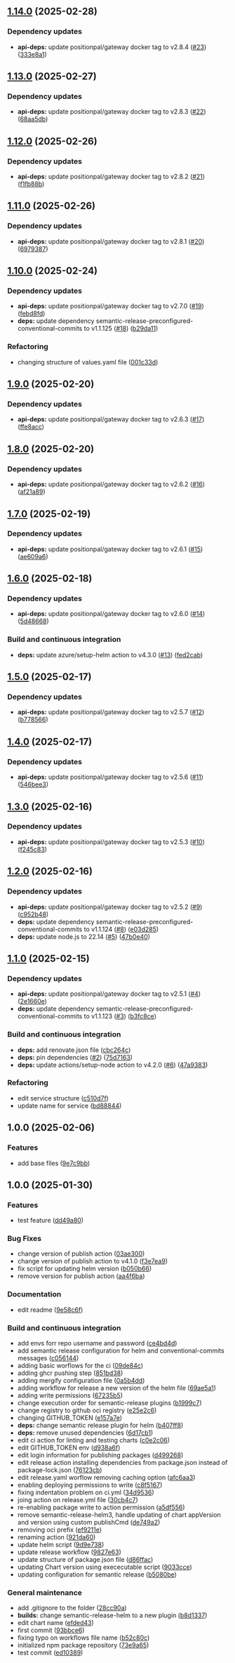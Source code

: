 ## [1.14.0](https://github.com/position-pal/gateway-service-chart/compare/1.13.0...1.14.0) (2025-02-28)

### Dependency updates

* **api-deps:** update positionpal/gateway docker tag to v2.8.4 ([#23](https://github.com/position-pal/gateway-service-chart/issues/23)) ([333e8a1](https://github.com/position-pal/gateway-service-chart/commit/333e8a1cd6d53a9173151c79cc61db85e9106267))

## [1.13.0](https://github.com/position-pal/gateway-service-chart/compare/1.12.0...1.13.0) (2025-02-27)

### Dependency updates

* **api-deps:** update positionpal/gateway docker tag to v2.8.3 ([#22](https://github.com/position-pal/gateway-service-chart/issues/22)) ([68aa5db](https://github.com/position-pal/gateway-service-chart/commit/68aa5dba09eeb3ae68b08a3a88b5442b91868c7c))

## [1.12.0](https://github.com/position-pal/gateway-service-chart/compare/1.11.0...1.12.0) (2025-02-26)

### Dependency updates

* **api-deps:** update positionpal/gateway docker tag to v2.8.2 ([#21](https://github.com/position-pal/gateway-service-chart/issues/21)) ([f1fb88b](https://github.com/position-pal/gateway-service-chart/commit/f1fb88b9b4ca964a6438668751e98c835f8f0ba2))

## [1.11.0](https://github.com/position-pal/gateway-service-chart/compare/1.10.0...1.11.0) (2025-02-26)

### Dependency updates

* **api-deps:** update positionpal/gateway docker tag to v2.8.1 ([#20](https://github.com/position-pal/gateway-service-chart/issues/20)) ([6979387](https://github.com/position-pal/gateway-service-chart/commit/69793879af5f6b7877504a774ee40b4cfb4c047c))

## [1.10.0](https://github.com/position-pal/gateway-service-chart/compare/1.9.0...1.10.0) (2025-02-24)

### Dependency updates

* **api-deps:** update positionpal/gateway docker tag to v2.7.0 ([#19](https://github.com/position-pal/gateway-service-chart/issues/19)) ([febd8fd](https://github.com/position-pal/gateway-service-chart/commit/febd8fd8ab68121b4751c3f8176af26d19e6a789))
* **deps:** update dependency semantic-release-preconfigured-conventional-commits to v1.1.125 ([#18](https://github.com/position-pal/gateway-service-chart/issues/18)) ([b29da11](https://github.com/position-pal/gateway-service-chart/commit/b29da1134ea588ee842aa22e850c5d0ce3beff59))

### Refactoring

* changing structure of values.yaml file ([001c33d](https://github.com/position-pal/gateway-service-chart/commit/001c33d9d97f224642376a752dd3d613b28e6104))

## [1.9.0](https://github.com/position-pal/gateway-service-chart/compare/1.8.0...1.9.0) (2025-02-20)

### Dependency updates

* **api-deps:** update positionpal/gateway docker tag to v2.6.3 ([#17](https://github.com/position-pal/gateway-service-chart/issues/17)) ([ffe8acc](https://github.com/position-pal/gateway-service-chart/commit/ffe8acc5de3385f2c1517489f2ab32f3f88fb7fe))

## [1.8.0](https://github.com/position-pal/gateway-service-chart/compare/1.7.0...1.8.0) (2025-02-20)

### Dependency updates

* **api-deps:** update positionpal/gateway docker tag to v2.6.2 ([#16](https://github.com/position-pal/gateway-service-chart/issues/16)) ([af21a89](https://github.com/position-pal/gateway-service-chart/commit/af21a8974de4dc81d0a2d77822ebcae699025808))

## [1.7.0](https://github.com/position-pal/gateway-service-chart/compare/1.6.0...1.7.0) (2025-02-19)

### Dependency updates

* **api-deps:** update positionpal/gateway docker tag to v2.6.1 ([#15](https://github.com/position-pal/gateway-service-chart/issues/15)) ([ae609a6](https://github.com/position-pal/gateway-service-chart/commit/ae609a62d561dffd70d13e006e1525057d4fb4ad))

## [1.6.0](https://github.com/position-pal/gateway-service-chart/compare/1.5.0...1.6.0) (2025-02-18)

### Dependency updates

* **api-deps:** update positionpal/gateway docker tag to v2.6.0 ([#14](https://github.com/position-pal/gateway-service-chart/issues/14)) ([5d48668](https://github.com/position-pal/gateway-service-chart/commit/5d48668f768597537611259c3b5b44e6f89556a7))

### Build and continuous integration

* **deps:** update azure/setup-helm action to v4.3.0 ([#13](https://github.com/position-pal/gateway-service-chart/issues/13)) ([fed2cab](https://github.com/position-pal/gateway-service-chart/commit/fed2cab73738369b874c7d7286b85c7f2f0dc7f3))

## [1.5.0](https://github.com/position-pal/gateway-service-chart/compare/1.4.0...1.5.0) (2025-02-17)

### Dependency updates

* **api-deps:** update positionpal/gateway docker tag to v2.5.7 ([#12](https://github.com/position-pal/gateway-service-chart/issues/12)) ([b778566](https://github.com/position-pal/gateway-service-chart/commit/b778566a198016f027e55fcb884ad577fd408b89))

## [1.4.0](https://github.com/position-pal/gateway-service-chart/compare/1.3.0...1.4.0) (2025-02-17)

### Dependency updates

* **api-deps:** update positionpal/gateway docker tag to v2.5.6 ([#11](https://github.com/position-pal/gateway-service-chart/issues/11)) ([546bee3](https://github.com/position-pal/gateway-service-chart/commit/546bee31f74af7274fe14ec10326b722e68d8d23))

## [1.3.0](https://github.com/position-pal/gateway-service-chart/compare/1.2.0...1.3.0) (2025-02-16)

### Dependency updates

* **api-deps:** update positionpal/gateway docker tag to v2.5.3 ([#10](https://github.com/position-pal/gateway-service-chart/issues/10)) ([f245c83](https://github.com/position-pal/gateway-service-chart/commit/f245c83ecb85072c38a35a945d0df8e8a1f2005d))

## [1.2.0](https://github.com/position-pal/gateway-service-chart/compare/1.1.0...1.2.0) (2025-02-16)

### Dependency updates

* **api-deps:** update positionpal/gateway docker tag to v2.5.2 ([#9](https://github.com/position-pal/gateway-service-chart/issues/9)) ([c952b48](https://github.com/position-pal/gateway-service-chart/commit/c952b4830c45b8311e7248328c86636ee162d60e))
* **deps:** update dependency semantic-release-preconfigured-conventional-commits to v1.1.124 ([#8](https://github.com/position-pal/gateway-service-chart/issues/8)) ([e03d285](https://github.com/position-pal/gateway-service-chart/commit/e03d285dca7fae9627319faf9e25e130613c3024))
* **deps:** update node.js to 22.14 ([#5](https://github.com/position-pal/gateway-service-chart/issues/5)) ([47b0e40](https://github.com/position-pal/gateway-service-chart/commit/47b0e40011927822614390382a8cbf94a501f723))

## [1.1.0](https://github.com/position-pal/gateway-service-chart/compare/1.0.0...1.1.0) (2025-02-15)

### Dependency updates

* **api-deps:** update positionpal/gateway docker tag to v2.5.1 ([#4](https://github.com/position-pal/gateway-service-chart/issues/4)) ([2e1660e](https://github.com/position-pal/gateway-service-chart/commit/2e1660e15b92d862c5874c559929f661c3814c61))
* **deps:** update dependency semantic-release-preconfigured-conventional-commits to v1.1.123 ([#3](https://github.com/position-pal/gateway-service-chart/issues/3)) ([b3fc8ce](https://github.com/position-pal/gateway-service-chart/commit/b3fc8cebfc4d9d01cdbbb53bbef457d952b6fddf))

### Build and continuous integration

* **deps:** add renovate.json file ([cbc264c](https://github.com/position-pal/gateway-service-chart/commit/cbc264c41050471531602619df0ea50cef61af51))
* **deps:** pin dependencies ([#2](https://github.com/position-pal/gateway-service-chart/issues/2)) ([75d7163](https://github.com/position-pal/gateway-service-chart/commit/75d7163d551ae1a242560405a42d552ce59183c9))
* **deps:** update actions/setup-node action to v4.2.0 ([#6](https://github.com/position-pal/gateway-service-chart/issues/6)) ([47a9383](https://github.com/position-pal/gateway-service-chart/commit/47a93834fc6544d3237f2b9239ec4657460270e8))

### Refactoring

* edit service structure ([c510d7f](https://github.com/position-pal/gateway-service-chart/commit/c510d7f1658a72de7e64a592ea84748f94d071e4))
* update name for service ([bd88844](https://github.com/position-pal/gateway-service-chart/commit/bd88844ac764d97588a1483eb8c8f24408bed5a5))

## 1.0.0 (2025-02-06)

### Features

* add base files ([9e7c9bb](https://github.com/position-pal/gateway-service-chart/commit/9e7c9bbab3de128f164eb3420288ce592fdebf66))

## 1.0.0 (2025-01-30)

### Features

* test feature ([dd49a80](https://github.com/position-pal/pp-helm-starter/commit/dd49a80834b4abc94c55a0230615eabc869adaa4))

### Bug Fixes

* change version of publish action ([03ae300](https://github.com/position-pal/pp-helm-starter/commit/03ae300945e4ca47076ed26b4ae9088982da84c4))
* change version of publish action to v4.1.0 ([f3e7ea9](https://github.com/position-pal/pp-helm-starter/commit/f3e7ea99cbcec2bcd03f4245a977072bd6b7f897))
* fix script for updating helm version ([b050b66](https://github.com/position-pal/pp-helm-starter/commit/b050b667bc80da621684a970c1e2b8a9c0e9568f))
* remove version for publish action ([aa4f6ba](https://github.com/position-pal/pp-helm-starter/commit/aa4f6ba4812ef88883098d6b3dbff58cafbd316a))

### Documentation

* edit readme ([9e58c6f](https://github.com/position-pal/pp-helm-starter/commit/9e58c6fc75cd6e08efe687249274543776047869))

### Build and continuous integration

* add envs forr repo username and password ([ce4bd4d](https://github.com/position-pal/pp-helm-starter/commit/ce4bd4d521cbd42a07f99d83fdfcee2a9baf4cd1))
* add semantic release configuration for helm and conventional-commits messages ([c056144](https://github.com/position-pal/pp-helm-starter/commit/c0561444dbb3edb1d1afd11d18c137afd544f1ac))
* adding basic worflows for the ci ([09de84c](https://github.com/position-pal/pp-helm-starter/commit/09de84c59e4719a0a4357b3ed8ef0e53a8d3eeb0))
* adding ghcr pushing step ([851bd38](https://github.com/position-pal/pp-helm-starter/commit/851bd38ef6922890744b9a746a9af1b61f2d97da))
* adding mergify configuration file ([0a5b4dd](https://github.com/position-pal/pp-helm-starter/commit/0a5b4dd46b759961d3e58f5bc8d698b56a203110))
* adding workflow for release a new version of the helm file ([69ae5a1](https://github.com/position-pal/pp-helm-starter/commit/69ae5a1fd77ca9fe8c52a02909106b9780be176b))
* adding write permissions ([67235b5](https://github.com/position-pal/pp-helm-starter/commit/67235b5451e6b7e2b6f9d230f21d6d72143ee6f5))
* change execution order for semantic-release plugins ([b1999c7](https://github.com/position-pal/pp-helm-starter/commit/b1999c798a102c51129e1ee647207a09fb51a315))
* change registry to github oci registry ([e25e2c6](https://github.com/position-pal/pp-helm-starter/commit/e25e2c69c968687a27c782810afd9960dbb072f5))
* changing GITHUB_TOKEN ([e157a7e](https://github.com/position-pal/pp-helm-starter/commit/e157a7e2c1ae7ba4514146d6edf84a76620c9437))
* **deps:** change semantic release plugin for helm ([b407ff8](https://github.com/position-pal/pp-helm-starter/commit/b407ff85edb6fb18c642855de834844041d95787))
* **deps:** remove unused dependencies ([6d17cb1](https://github.com/position-pal/pp-helm-starter/commit/6d17cb1091a8a1cc7c987431145cbf4ada6435fe))
* edit ci action for linting and testing charts ([c0e2c06](https://github.com/position-pal/pp-helm-starter/commit/c0e2c0697543c75896008fb7857defdb3d66cc04))
* edit GITHUB_TOKEN env ([d938a6f](https://github.com/position-pal/pp-helm-starter/commit/d938a6fff09e7fd2f1be25af9faead59099bad90))
* edit login information for publishing packages ([d499268](https://github.com/position-pal/pp-helm-starter/commit/d4992687fac4f71fb4340629dad6315a4c8c4930))
* edit release action installing dependencies from package.json instead of package-lock.json ([76123cb](https://github.com/position-pal/pp-helm-starter/commit/76123cb71ab2e09c33573b3035d09c5fa4299a95))
* edit release.yaml worflow removing caching option ([afc6aa3](https://github.com/position-pal/pp-helm-starter/commit/afc6aa39b06e077219ba244320a4f8997c10cd0f))
* enabling deploying permissions to write ([c8f5167](https://github.com/position-pal/pp-helm-starter/commit/c8f51678e65aaefa2e8bd73ea2ac2029739ede80))
* fixing indentation problem on ci.yml ([34d9536](https://github.com/position-pal/pp-helm-starter/commit/34d95367720d3e624546f855b92615f0aba1ccc5))
* joing action on release.yml file ([30cb4c7](https://github.com/position-pal/pp-helm-starter/commit/30cb4c7a4f8d29cc2b43b2fd8a8027b9bc3ab660))
* re-enabling package write to action permission ([a5df556](https://github.com/position-pal/pp-helm-starter/commit/a5df5563875c041f6cac7c11b582733c5baaaa96))
* remove semantic-release-helm3, handle updating of chart appVersion and version using custom publishCmd ([de749a2](https://github.com/position-pal/pp-helm-starter/commit/de749a27fccf798e21a9351c75f69814992215e2))
* removing oci prefix ([ef9211e](https://github.com/position-pal/pp-helm-starter/commit/ef9211efab6793235e43cbfe277867531f050ee4))
* renaming action ([921da60](https://github.com/position-pal/pp-helm-starter/commit/921da60cd905a637808a26413c32bb6f99fb2996))
* update helm script ([9d9e738](https://github.com/position-pal/pp-helm-starter/commit/9d9e738eaf973978b76719b2db401faff2c1a9d2))
* update release workflow ([9827e63](https://github.com/position-pal/pp-helm-starter/commit/9827e637b082254fa1046026d8f8eb694de25677))
* update structure of package.json file ([d86ffac](https://github.com/position-pal/pp-helm-starter/commit/d86ffac1bc2dd321145bc9188b59022f849ca3da))
* updating Chart version using exececutable script ([9033cce](https://github.com/position-pal/pp-helm-starter/commit/9033ccecb0bf261e5331ed96a903b8e87dee98b8))
* updating configuration for semantic release ([b5080be](https://github.com/position-pal/pp-helm-starter/commit/b5080be20e03157b67b7ab4ac174b25aaf17814e))

### General maintenance

* add .gitignore to the folder ([28cc90a](https://github.com/position-pal/pp-helm-starter/commit/28cc90a1857426dfad3bcb6c529054125860b8a7))
* **builds:** change semantic-release-helm to a new plugin ([b8d1337](https://github.com/position-pal/pp-helm-starter/commit/b8d1337895505bd501665557842541dfe39bbbf3))
* edit chart name ([efded43](https://github.com/position-pal/pp-helm-starter/commit/efded43fb25f4999ef1d8bddaf3a1852e8a5345e))
* first commit ([93bbce6](https://github.com/position-pal/pp-helm-starter/commit/93bbce62e998576d3e436f006043a20db17ab81a))
* fixing typo on workflows file name ([b52c80c](https://github.com/position-pal/pp-helm-starter/commit/b52c80c590ef12dbc7281e73a8bbfbd67138ed19))
* initialized npm package repository ([73e9a65](https://github.com/position-pal/pp-helm-starter/commit/73e9a65fdfd4b62a6ba6edbee841ca5711bd3b61))
* test commit ([ed10389](https://github.com/position-pal/pp-helm-starter/commit/ed103897c35407f7f1e0cb91f53372cd5a0ad1c9))
